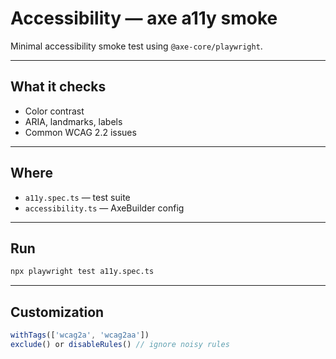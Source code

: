 # Accessibility — axe a11y smoke

Minimal accessibility smoke test using `@axe-core/playwright`.

---

## What it checks
- Color contrast  
- ARIA, landmarks, labels  
- Common WCAG 2.2 issues  

---

## Where
- `a11y.spec.ts` — test suite  
- `accessibility.ts` — AxeBuilder config  

---

## Run
```bash
npx playwright test a11y.spec.ts
```

---

## Customization
```ts
withTags(['wcag2a', 'wcag2aa'])
exclude() or disableRules() // ignore noisy rules
```

